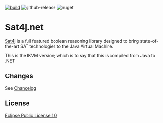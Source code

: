 [![build](https://github.com/visualon/sat4j.net/actions/workflows/build.yml/badge.svg)](https://github.com/visualon/sat4j.net/actions/workflows/build.yml)
![github-release](https://badgen.net/github/release/visualon/sat4j.net)
![nuget](https://badgen.net/nuget/v/org.sat4j.core/latest)

# Sat4j.net

[Sat4j](https://sat4j.org) is a full featured boolean reasoning library designed to bring state-of-the-art SAT technologies to the Java Virtual Machine.

This is the IKVM version; which is to say that this is compiled from Java to .NET

## Changes
See [Changelog](CHANGELOG.md)

## License
[Eclipse Public License 1.0](LICENSE)
